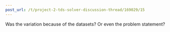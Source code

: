 ```yaml
---
post_url: /t/project-2-tds-solver-discussion-thread/169029/15
---
```

Was the variation because of the datasets? Or even the problem statement?